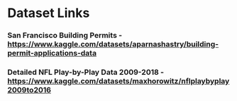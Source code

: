 # Dataset Links


### San Francisco Building Permits - https://www.kaggle.com/datasets/aparnashastry/building-permit-applications-data
### Detailed NFL Play-by-Play Data 2009-2018 - https://www.kaggle.com/datasets/maxhorowitz/nflplaybyplay2009to2016

